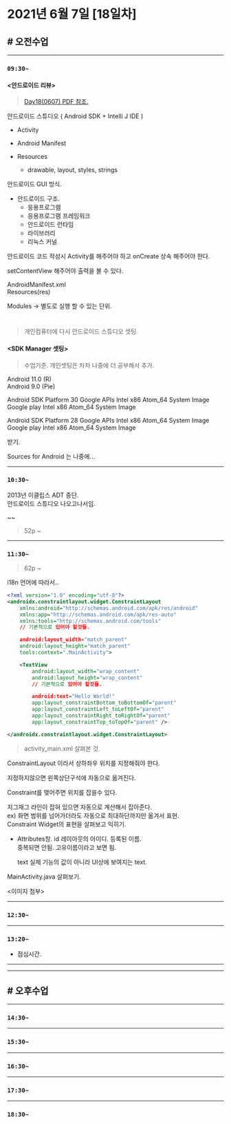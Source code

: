 # 2021년 6월 7일 [18일차]

## # 오전수업
----
### `09:30~`

#### <안드로이드 리뷰>
> [Day18(0607) PDF 참조.](https://github.com/SungWoo0315/study-repository/blob/main/PDF/Day18(0607).pdf)

안드로이드 스튜디오 ( Android SDK + Intelli J IDE )

- Activity

- Android Manifest

- Resources
  - drawable, layout, styles, strings

안드로이드 GUI 방식.

- 안드로이드 구조.  
  - 응용프로그램  
  - 응용프로그램 프레임워크  
  - 안드로이드 런타임  
  - 라이브러리  
  - 리눅스 커널  

안드로이드 코드 작성시 Activity를 해주어야 하고 onCreate 상속 해주어야 한다.

setContentView 해주어야 출력을 볼 수 있다.

AndroidManifest.xml  
Resources(res)  

Modules -> 별도로 실행 할 수 있는 단위.

#  

> 개인컴퓨터에 다시 안드로이드 스튜디오 셋팅.

#### <SDK Manager 셋팅>
> 수업기준. 개인셋팅은 차차 나중에 더 공부해서 추가.

Android 11.0 (R)  
Android 9.0 (Pie)  

Android SDK Platform 30
Google APIs Intel x86 Atom_64 System Image
Google play Intel x86 Atom_64 System Image


Android SDK Platform 28
Google APIs Intel x86 Atom_64 System Image
Google play Intel x86 Atom_64 System Image

받기.

Sources for Android 는 나중에...

----
### `10:30~`

2013년 이클립스 ADT 중단.  
안드로이드 스튜디오 나오고나서임.  

~~

> 52p ~

----
### `11:30~`

> 62p ~

i18n 언어에 따라서..

```xml
<?xml version="1.0" encoding="utf-8"?>
<androidx.constraintlayout.widget.ConstraintLayout
    xmlns:android="http://schemas.android.com/apk/res/android"
    xmlns:app="http://schemas.android.com/apk/res-auto"
    xmlns:tools="http://schemas.android.com/tools"
    // 기본적으로 있어야 할것들.

    android:layout_width="match_parent"
    android:layout_height="match_parent"
    tools:context=".MainActivity">

    <TextView
        android:layout_width="wrap_content"
        android:layout_height="wrap_content"
        // 기본적으로 있어야 할것들.

        android:text="Hello World!"
        app:layout_constraintBottom_toBottomOf="parent"
        app:layout_constraintLeft_toLeftOf="parent"
        app:layout_constraintRight_toRightOf="parent"
        app:layout_constraintTop_toTopOf="parent" />

</androidx.constraintlayout.widget.ConstraintLayout>
```
> activity_main.xml 살펴본 것.

ConstraintLayout 이라서 상하좌우 위치를 지정해줘야 한다.

지정하지않으면 왼쪽상단구석에 자동으로 옮겨진다.

Constraint를 맺어주면 위치를 잡을수 있다.

지그재그 라인이 잡혀 있으면 자동으로 계산해서 잡아준다.  
ex) 화면 범위를 넘어가더라도 자동으로 최대하단까지만 옮겨서 표현.  
Constraint Widget의 표현을 살펴보고 익히기.  


- Attributes창.
  id 레이아웃의 아이디. 등록된 이름.  
  중복되면 안됨. 고유이름이라고 보면 됨.  

  text 실제 기능의 값이 아니라 UI상에 보여지는 text.


MainActivity.java 살펴보기.

<이미지 첨부>

----
### `12:30~`








----
### `13:20~`

  - 점심시간.

---
---

## # 오후수업






---
### `14:30~`








---
### `15:30~`









----
### `16:30~`








----
### `17:30~`








----
### `18:30~`
